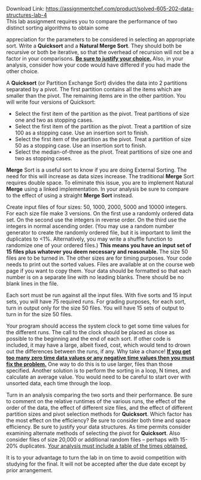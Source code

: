 Download Link: https://assignmentchef.com/product/solved-605-202-data-structures-lab-4
<br>
This lab assignment requires you to compare the performance of two distinct sorting algorithms to obtain some

appreciation for the parameters to be considered in selecting an appropriate sort.  Write a <strong>Quicksort</strong> and a <strong>Natural Merge Sort</strong>. They should both be recursive or both be iterative, so that the overhead of recursion will not be a factor in your comparisons. <strong><u>Be sure to justify your choice.</u>  </strong>Also, in your analysis, consider how your code would have differed if you had made the other choice.




A <strong>Quicksort</strong> (or Partition Exchange Sort) divides the data into 2 partitions separated by a pivot.  The first partition contains all the items which are smaller than the pivot.  The remaining items are in the other partition. You will write four versions of Quicksort:

<ul>

 <li>Select the first item of the partition as the pivot. Treat partitions of size one and two as stopping cases.</li>

 <li>Select the first item of the partition as the pivot. Treat a partition of size 100 as a stopping case. Use an insertion sort to finish.</li>

 <li>Select the first item of the partition as the pivot. Treat a partition of size 50 as a stopping case. Use an insertion sort to finish.</li>

 <li>Select the median-of-three as the pivot. Treat partitions of size one and two as stopping cases.</li>

</ul>




<strong>Merge</strong> Sort is a useful sort to know if you are doing External Sorting. The need for this will increase as data sizes increase. The traditional <strong>Merge</strong> Sort requires double space. To eliminate this issue, you are to implement Natural <strong>Merge</strong> using a linked implementation. In your analysis be sure to compare to the effect of using a straight <strong>Merge Sort</strong> instead.




Create input files of four sizes: 50, 1000, 2000, 5000 and 10000 integers.  For each size file make 3 versions.  On the first use a randomly ordered data set.  On the second use the integers in reverse order.  On the third use the  integers in normal ascending order.  (You may use a random number generator to create the randomly ordered file, but it is important to limit the duplicates to &lt;1%.  Alternatively, you may write a shuffle function to randomize one of your ordered files.)  <strong>This means you have an input set of 15 files plus whatever you deem necessary and reasonable.  </strong>The size 50 files are to be turned in.  The other sizes are for timing purposes.  Your code needs to print out the sorted values. Files are available at on the course web page if you want to copy them. Your data should be formatted so that each number is on a separate line with no leading blanks. There should be no blank lines in the file.




Each sort must be run against all the input files.  With five sorts and 15 input sets, you will have 75 required runs. For grading purposes, for each sort, turn in output only for the size 50 files. You will have 15 sets of output to turn in for the size 50 files.




Your program should access the system clock to get some time values for the different runs.  The call to the clock should be placed as close as possible to the beginning and the end of each sort.  If other code is included, it may have a large, albeit fixed, cost, which would tend to drown out the differences between the runs, if any. Why take a chance!  <strong><u> If you get</u> <u>too many zero time data values or any negative time values then you must fix the problem.</u></strong> One way to do this is to use larger, files than those specified.  Another solution is to perform the sorting in a loop, N times, and calculate an average value.  You would need to be careful to start over with unsorted data, each time through the loop.




Turn in an analysis comparing the two sorts and their performance. Be sure to comment on the relative runtimes of the various runs, the effect of the order of the data, the effect of different size files, and the effect of different partition sizes and pivot selection methods for <strong>Quicksort</strong>. Which factor has the most effect on the efficiency? Be sure to consider both time and space efficiency. Be sure to justify your data structures. As time permits consider examining alternate methods of selecting the pivot for <strong>Quicksort</strong>. Also consider files of size 20,000 or additional random files – perhaps with 15-20% duplicates. <u>Your analysis must include a table of the times obtained.</u>




It is to your advantage to turn the lab in on time to avoid competition with studying for the final.  It will not be accepted after the due date except by prior arrangement.